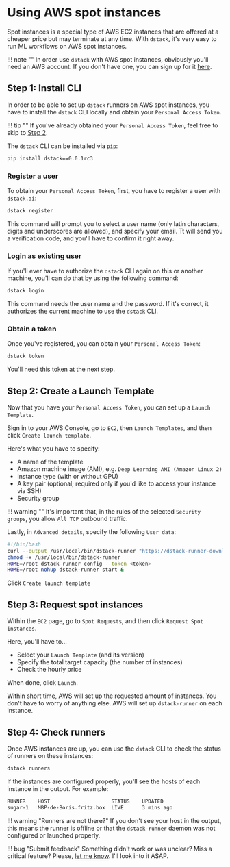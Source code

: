 # Using AWS spot instances

Spot instances is a special type of AWS EC2 instances that are offered at a cheaper price but may terminate at any time.
With `dstack`, it's very easy to run ML workflows on AWS spot instances.

!!! note ""
    In order use `dstack` with AWS spot instances, obviously you'll need an AWS account. If you don't have one, you
    can sign up for it [here](https://www.google.com/aclk?sa=L&ai=DChcSEwiC2LWV7-zyAhXZFXsKHVd7DyEYABABGgJsZQ&ae=2&sig=AOD64_2EAs7JWkaTdb4h1oTYVZX-VJttJQ&q&adurl&ved=2ahUKEwjoj6yV7-zyAhVDR_EDHUZPATAQ0Qx6BAgCEAE).

## Step 1: Install CLI

In order to be able to set up `dstack` runners on AWS spot instances, you have to install the `dstack` CLI locally 
and obtain your `Personal Access Token`.

!!! tip ""
    If you've already obtained your `Personal Access Token`, feel free to skip to [Step 2](#step-2-create-a-launch-template).

The `dstack` CLI can be installed via `pip`:

```bash
pip install dstack==0.0.1rc3
```

### Register a user

To obtain your `Personal Access Token`, first, you have to register a user with `dstack.ai`:

```bash
dstack register
```

This command will prompt you to select a user name (only latin characters, digits and underscores are allowed), 
and specify your email. Tt will send you a verification code, and you'll have to confirm it right away.

### Login as existing user

If you'll ever have to authorize the `dstack` CLI again on this or another machine, you'll can do that by using
the following command:

```bash 
dstack login
```

This command needs the user name and the password. If it's correct, it authorizes the current machine to use
the `dstack` CLI.

### Obtain a token

Once you've registered, you can obtain your `Personal Access Token`:

```bash
dstack token
```

You'll need this token at the next step.

## Step 2: Create a Launch Template

Now that you have your `Personal Access Token`, you can set up a `Launch Template`.

Sign in to your AWS Console, go to `EC2`, then `Launch Templates`, and then click `Create launch template`.

Here's what you have to specify:
* A name of the template
* Amazon machine image (AMI), e.g. `Deep Learning AMI (Amazon Linux 2)`
* Instance type (with or without GPU)
* A key pair (optional; required only if you'd like to access your instance via SSH)
* Security group

!!! warning ""
    It's important that, in the rules of the selected `Security groups`, you allow `All TCP` outbound traffic. 

Lastly, in `Advanced details`, specify the following `User data`:

```bash
#!/bin/bash
curl --output /usr/local/bin/dstack-runner "https://dstack-runner-downloads.s3.eu-west-1.amazonaws.com/0.0.1rc2/binaries/dstack-runner-linux-amd64"
chmod +x /usr/local/bin/dstack-runner
HOME=/root dstack-runner config --token <token>
HOME=/root nohup dstack-runner start &
```

Click `Create launch template`

## Step 3: Request spot instances 

Within the `EC2` page, go to `Spot Requests`, and then click `Request Spot instances`.

Here, you'll have to&hellip;

* Select your `Launch Template` (and its version)
* Specify the total target capacity (the number of instances)
* Check the hourly price

When done, click `Launch`.

Within short time, AWS will set up the requested amount of instances. You don't have to worry of anything else. 
AWS will set up `dstack-runner` on each instance.

## Step 4: Check runners

Once AWS instances are up, you can use the `dstack` CLI to check the status of runners on these instances:

```bash
dstack runners 
```

If the instances are configured properly, you'll see the hosts of each instance in the output. For example:

```bash
RUNNER    HOST                    STATUS    UPDATED
sugar-1   MBP-de-Boris.fritz.box  LIVE      3 mins ago
```

!!! warning "Runners are not there?"
    If you don't see your host in the output, this means the runner is offline or that the `dstack-runner` daemon
    was not configured or launched properly.

!!! bug "Submit feedback"
    Something didn't work or was unclear? Miss a critical feature? Please, [let me know](https://forms.gle/nhigiDm4FmjZdRkx5). I'll look into it ASAP.